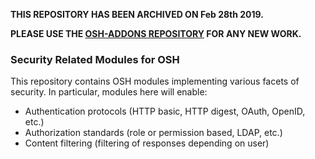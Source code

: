 **THIS REPOSITORY HAS BEEN ARCHIVED ON Feb 28th 2019.**

**PLEASE USE THE [OSH-ADDONS REPOSITORY](https://github.com/opensensorhub/osh-addons) FOR ANY NEW WORK.**

### Security Related Modules for OSH

This repository contains OSH modules implementing various facets of security. In particular, modules here will enable:

- Authentication protocols (HTTP basic, HTTP digest, OAuth, OpenID, etc.)
- Authorization standards (role or permission based, LDAP, etc.)
- Content filtering (filtering of responses depending on user)
